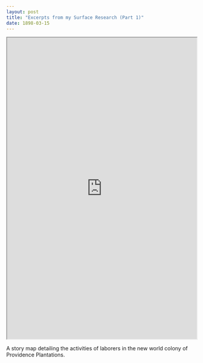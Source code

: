 ```yaml
---
layout: post
title: "Excerpts from my Surface Research (Part 1)"
date: 1898-03-15
---
```


<iframe src="https://uploads.knightlab.com/storymapjs/0d47b129bea8cb31eacc9e11f707c646/worker-organization-in-woonsocket-ri/index.html" frameborder="1" width="100%" height="800"></iframe>

A story map detailing the activities of laborers in the new world colony of Providence Plantations.
